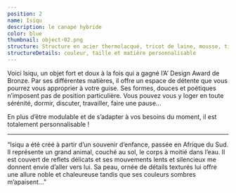 ```yaml
---
position: 2
name: Isiqu
description: le canapé hybride
color: blue
thumbnail: object-02.png
structure: Structure en acier thermolacqué, tricot de laine, mousse, tissu
structureDetails: couleur, taille et matière personnalisable
---
```


Voici Isiqu, un objet fort et doux à la fois qui a gagné l’A’ Design Award de Bronze. Par ses différentes matières, il
offre un espace de détente que vous pourrez vous approprier à votre guise. Ses formes, douces et poétiques n’imposent
pas de position particulière. Vous pouvez vous y loger en toute sérénité, dormir, discuter, travailler, faire une pause…

En plus d’être modulable et de s’adapter à vos besoins du moment, il est totalement personnalisable !

---

“Isiqu a été créé à partir d’un souvenir d’enfance, passée en Afrique du Sud. Il représente un grand animal, couché au
sol, le corps à moitié dans l’eau. Il est couvert de reflets délicats et ses mouvements lents et silencieux me donnent
envie d’aller vers lui. Sa peau, ornée de détails texturés lui offre une allure noble et chaleureuse tandis que ses
couleurs sombres m’apaisent...”
